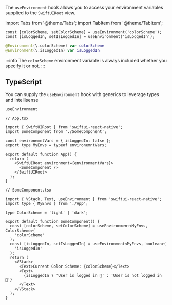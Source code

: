 ---
---

The `useEnvironment` hook allows you to access your environment variables supplied to the `SwiftUIRoot` view.

import Tabs from '@theme/Tabs';
import TabItem from '@theme/TabItem';

<Tabs>
<TabItem value="srn" label="swiftui-react-native">

```tsx
const [colorScheme, setColorScheme] = useEnvironment('colorScheme');
const [isLoggedIn, setIsLoggedIn] = useEnvironment('isLoggedIn');
```

</TabItem>
<TabItem value="swiftui" label="SwiftUI">

```swift
@Environment(\.colorScheme) var colorScheme
@Environment(\.isLoggedIn) var isLoggedIn
```

</TabItem>
</Tabs>

:::info
The `colorScheme` environment variable is always included whether you specify it or not.
:::

## TypeScript

You can supply the `useEnvironment` hook with generics to leverage types and intellisense

`useEnvironment`

```tsx
// App.tsx

import { SwiftUIRoot } from 'swiftui-react-native';
import SomeComponent from './SomeComponent';

const environemntVars = { isLoggedIn: false };
export type MyEnvs = typeof environemntVars;

export default function App() {
  return (
    <SwiftUIRoot environment={environmentVars}>
      <SomeComponent />
    </SwiftUIRoot>
  );
}
```

```tsx
// SomeComponent.tsx

import { VStack, Text, useEnvironment } from 'swiftui-react-native';
import type { MyEnvs } from './App';

type ColorScheme = 'light' | 'dark';

export default function SomeComponent() {
  const [colorScheme, setColorScheme] = useEnvironment<MyEnvs, ColorScheme>(
    'colorScheme'
  );
  const [isLoggedIn, setIsLoggedIn] = useEnvironment<MyEnvs, boolean>(
    'isLoggedIn'
  );
  return (
    <VStack>
      <Text>Current Color Scheme: {colorScheme}</Text>
      <Text>
        {isLoggedIn ? 'User is logged in 🙂' : 'User is not logged in 🙁'}
      </Text>
    </VStack>
  );
}
```
